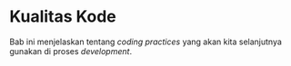 # Kualitas Kode

Bab ini menjelaskan tentang *coding practices* yang akan kita selanjutnya gunakan di proses *development*.
